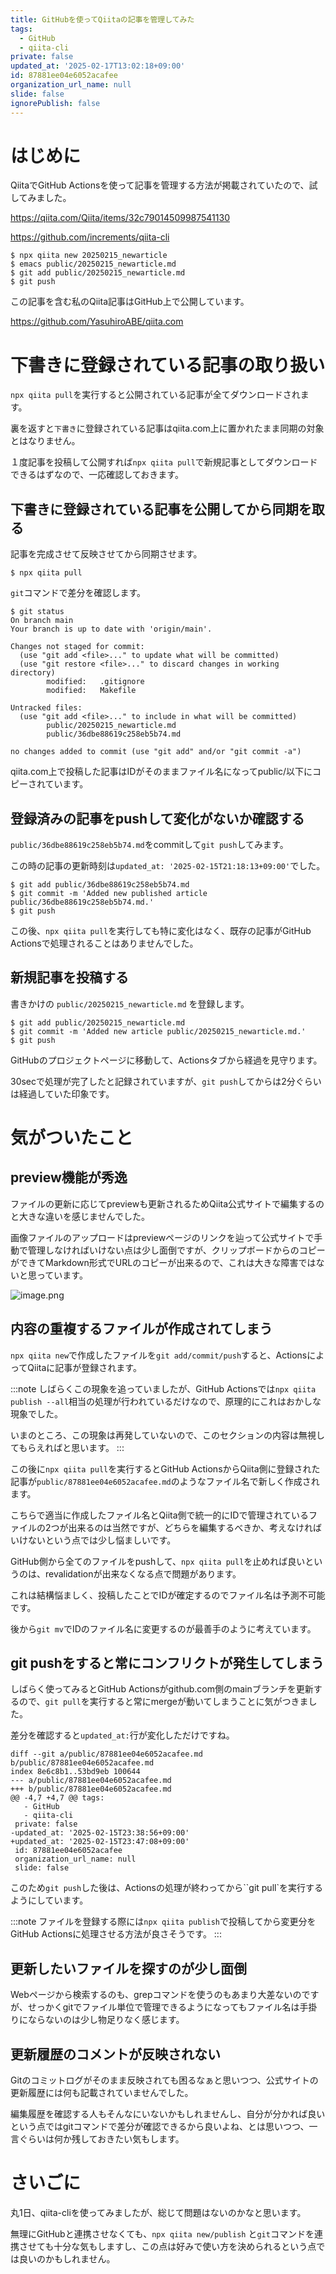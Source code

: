 ```yaml
---
title: GitHubを使ってQiitaの記事を管理してみた
tags:
  - GitHub
  - qiita-cli
private: false
updated_at: '2025-02-17T13:02:18+09:00'
id: 87881ee04e6052acafee
organization_url_name: null
slide: false
ignorePublish: false
---
```

# はじめに

QiitaでGitHub Actionsを使って記事を管理する方法が掲載されていたので、試してみました。

https://qiita.com/Qiita/items/32c79014509987541130

https://github.com/increments/qiita-cli

```bash:
$ npx qiita new 20250215_newarticle
$ emacs public/20250215_newarticle.md
$ git add public/20250215_newarticle.md
$ git push
```

この記事を含む私のQiita記事はGitHub上で公開しています。

https://github.com/YasuhiroABE/qiita.com

# 下書きに登録されている記事の取り扱い

``npx qiita pull``を実行すると公開されている記事が全てダウンロードされます。

裏を返すと``下書き``に登録されている記事はqiita.com上に置かれたまま同期の対象とはなりません。

１度記事を投稿して公開すれば``npx qiita pull``で新規記事としてダウンロードできるはずなので、一応確認しておきます。

## 下書きに登録されている記事を公開してから同期を取る

記事を完成させて反映させてから同期させます。

```bash:
$ npx qiita pull
```

``git``コマンドで差分を確認します。

```bash:
$ git status
On branch main
Your branch is up to date with 'origin/main'.

Changes not staged for commit:
  (use "git add <file>..." to update what will be committed)
  (use "git restore <file>..." to discard changes in working directory)
        modified:   .gitignore
        modified:   Makefile

Untracked files:
  (use "git add <file>..." to include in what will be committed)
        public/20250215_newarticle.md
        public/36dbe88619c258eb5b74.md

no changes added to commit (use "git add" and/or "git commit -a")
```

qiita.com上で投稿した記事はIDがそのままファイル名になってpublic/以下にコピーされています。

## 登録済みの記事をpushして変化がないか確認する

``public/36dbe88619c258eb5b74.md``をcommitして``git push``してみます。

この時の記事の更新時刻は``updated_at: '2025-02-15T21:18:13+09:00'``でした。

```bash:
$ git add public/36dbe88619c258eb5b74.md
$ git commit -m 'Added new published article public/36dbe88619c258eb5b74.md.'
$ git push
```

この後、``npx qiita pull``を実行しても特に変化はなく、既存の記事がGitHub Actionsで処理されることはありませんでした。

## 新規記事を投稿する

書きかけの ``public/20250215_newarticle.md`` を登録します。

```bash:
$ git add public/20250215_newarticle.md
$ git commit -m 'Added new article public/20250215_newarticle.md.'
$ git push
```

GitHubのプロジェクトページに移動して、Actionsタブから経過を見守ります。

30secで処理が完了したと記録されていますが、``git push``してからは2分ぐらいは経過していた印象です。

# 気がついたこと

## preview機能が秀逸

ファイルの更新に応じてpreviewも更新されるためQiita公式サイトで編集するのと大きな違いを感じませんでした。

画像ファイルのアップロードはpreviewページのリンクを辿って公式サイトで手動で管理しなければいけない点は少し面倒ですが、クリップボードからのコピーができてMarkdown形式でURLのコピーが出来るので、これは大きな障害ではないと思っています。

![image.png](https://qiita-image-store.s3.ap-northeast-1.amazonaws.com/0/78296/304c6df0-e6b9-4167-9e3d-79a838823dd7.png)

## 内容の重複するファイルが作成されてしまう

``npx qiita new``で作成したファイルを``git add/commit/push``すると、ActionsによってQiitaに記事が登録されます。

:::note
しばらくこの現象を追っていましたが、GitHub Actionsでは``npx qiita publish --all``相当の処理が行われているだけなので、原理的にこれはおかしな現象でした。

いまのところ、この現象は再発していないので、このセクションの内容は無視してもらえればと思います。
:::

この後に``npx qiita pull``を実行するとGitHub ActionsからQiita側に登録された記事が``public/87881ee04e6052acafee.md``のようなファイル名で新しく作成されます。

こちらで適当に作成したファイル名とQiita側で統一的にIDで管理されているファイルの2つが出来るのは当然ですが、どちらを編集するべきか、考えなければいけないという点では少し悩ましいです。

GitHub側から全てのファイルをpushして、``npx qiita pull``を止めれば良いというのは、revalidationが出来なくなる点で問題があります。

これは結構悩ましく、投稿したことでIDが確定するのでファイル名は予測不可能です。

後から``git mv``でIDのファイル名に変更するのが最善手のように考えています。

## git pushをすると常にコンフリクトが発生してしまう

しばらく使ってみるとGitHub Actionsがgithub.com側のmainブランチを更新するので、``git pull``を実行すると常にmergeが動いてしまうことに気がつきました。

差分を確認すると``updated_at:``行が変化しただけですね。

```diff:
diff --git a/public/87881ee04e6052acafee.md b/public/87881ee04e6052acafee.md
index 8e6c8b1..53bd9eb 100644
--- a/public/87881ee04e6052acafee.md
+++ b/public/87881ee04e6052acafee.md
@@ -4,7 +4,7 @@ tags:
   - GitHub
   - qiita-cli
 private: false
-updated_at: '2025-02-15T23:38:56+09:00'
+updated_at: '2025-02-15T23:47:08+09:00'
 id: 87881ee04e6052acafee
 organization_url_name: null
 slide: false
```

このため``git push``した後は、Actionsの処理が終わってから``git pull`を実行するようにしています。

:::note
ファイルを登録する際には``npx qiita publish``で投稿してから変更分をGitHub Actionsに処理させる方法が良さそうです。
:::

## 更新したいファイルを探すのが少し面倒

Webページから検索するのも、grepコマンドを使うのもあまり大差ないのですが、せっかくgitでファイル単位で管理できるようになってもファイル名は手掛りにならないのは少し物足りなく感じます。

## 更新履歴のコメントが反映されない

Gitのコミットログがそのまま反映されても困るなぁと思いつつ、公式サイトの更新履歴には何も記載されていませんでした。

編集履歴を確認する人もそんなにいないかもしれませんし、自分が分かれば良いという点ではgitコマンドで差分が確認できるから良いよね、とは思いつつ、一言ぐらいは何か残しておきたい気もします。

# さいごに

丸1日、qiita-cliを使ってみましたが、総じて問題はないのかなと思います。

無理にGitHubと連携させなくても、``npx qiita new/publish`` と``git``コマンドを連携させても十分な気もしますし、この点は好みで使い方を決められるという点では良いのかもしれません。



